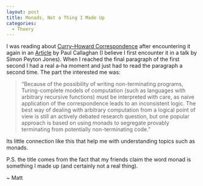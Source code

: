 ```yaml
---
layout: post
title: Monads, Not a Thing I Made Up
categories:
  - Thoery
---
```


I was reading about [Curry–Howard Correspondence](http://en.wikipedia.org/wiki/Curry%E2%80%93Howard_correspondence) after encountering it again in an [Article](http://pragprog.com/magazines/2012-09/thinking-functionally-with-haskell) by Paul Callaghan (I believe I first encounter it in a talk by Simon Peyton Jones). When I reached the final paragraph of the first second I had a real a-ha moment and just had to read the paragraph a second time.  The part the interested me was:

 > “Because of the possibility of writing non-terminating programs, Turing-complete models of computation (such as languages with arbitrary recursive functions) must be interpreted with care, as naive application of the correspondence leads to an inconsistent logic. The best way of dealing with arbitrary computation from a logical point of view is still an actively debated research question, but one popular approach is based on using monads to segregate provably terminating from potentially non-terminating code.”

Its little connection like this that help me with understanding topics such as monads.

P.S. the title comes from the fact that my friends claim the word monad is something I made up (and certainly not a real thing).

~ Matt
